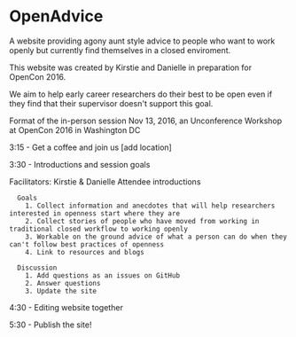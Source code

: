 # OpenAdvice
A website providing agony aunt style advice to people who want to work openly but currently find themselves in a closed enviroment.

This website was created by Kirstie and Danielle in preparation for OpenCon 2016.

We aim to help early career researchers do their best to be open even if they find that their supervisor doesn't support this goal.

Format of the in-person session Nov 13, 2016, an Unconference Workshop at OpenCon 2016 in Washington DC

3:15 - Get a coffee and join us [add location]

3:30 - Introductions and session goals

   Facilitators: Kirstie & Danielle
   Attendee introductions
        
      Goals
        1. Collect information and anecdotes that will help researchers interested in openness start where they are
        2. Collect stories of people who have moved from working in traditional closed workflow to working openly
        3. Workable on the ground advice of what a person can do when they can't follow best practices of openness 
        4. Link to resources and blogs
        
      Discussion
        1. Add questions as an issues on GitHub
        2. Answer questions
        3. Update the site
        
        
4:30 - Editing website together

5:30 - Publish the site!
        


